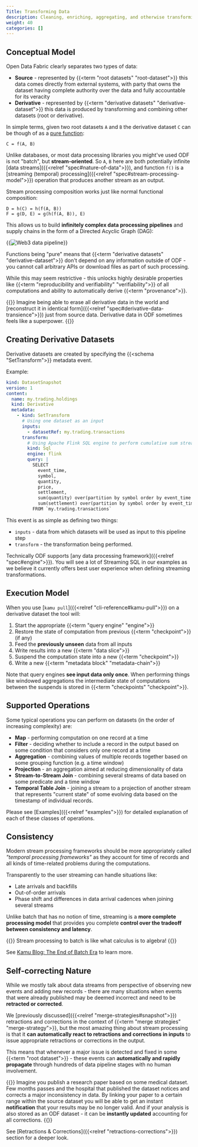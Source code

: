 ```yaml
---
Title: Transforming Data
description: Cleaning, enriching, aggregating, and otherwise transforming data in the system. Properties of derivative datasets and stream processing. 
weight: 40
categories: []
---
```


## Conceptual Model
Open Data Fabric clearly separates two types of data:
- **Source** - represented by {{<term "root datasets" "root-dataset">}} this data comes directly from external systems, with party that owns the dataset having complete authority over the data and fully accountable for its veracity
- **Derivative** - represented by {{<term "derivative datasets" "derivative-dataset">}} this data is produced by transforming and combining other datasets (root or derivative).

In simple terms, given two root datasets `A` and `B` the derivative dataset `C` can be though of as a [pure function](https://en.wikipedia.org/wiki/Pure_function):

```
C = f(A, B)
```

Unlike databases, or most data processing libraries you might've used ODF is not "batch", but **stream-oriented**. So `A`, `B` here are both potentially infinite [data streams]({{<relref "spec#nature-of-data">}}), and function `f()` is a [streaming (temporal) processing]({{<relref "spec#stream-processing-model">}}) operation that produces another stream as an output.

Stream processing composition works just like normal functional composition:

```
D = h(C) = h(f(A, B))
F = g(D, E) = g(h(f(A, B)), E)
```

This allows us to build **infinitely complex data processing pipelines** and supply chains in the form of a Directed Acyclic Graph (DAG):

{{<image filename="/images/cli/examples/reth-vs-snp500/pipeline.png" alt="Web3 data pipeline">}}

Functions being "pure" means that {{<term "derivative datasets" "derivative-dataset">}} don't depend on any information outside of ODF - you cannot call arbitrary APIs or download files as part of such processing. 

While this may seem restrictive - this unlocks highly desirable properties like {{<term "reproducibility and verifiability" "verifiability">}} of all computations and ability to automatically derive {{<term "provenance">}}.

{{<info>}}
Imagine being able to erase all derivative data in the world and [reconstruct it in identical form]({{<relref "spec#derivative-data-transience">}}) just from source data. Derivative data in ODF sometimes feels like a superpower.
{{</info>}}


## Creating Derivative Datasets
Derivative datasets are created by specifying the {{<schema "SetTransform">}} metadata event.

Example:

```yaml
kind: DatasetSnapshot
version: 1
content:
  name: my.trading.holdings
  kind: Derivative
  metadata:
    - kind: SetTransform
      # Using one dataset as an input
      inputs:
        - datasetRef: my.trading.transactions
      transform:
        # Using Apache Flink SQL engine to perform cumulative sum streaming aggregation
        kind: Sql
        engine: flink
        query: |
          SELECT
            event_time,
            symbol,
            quantity,
            price,
            settlement,
            sum(quantity) over(partition by symbol order by event_time rows unbounded preceding) as cum_quantity,
            sum(settlement) over(partition by symbol order by event_time rows unbounded preceding) as cum_balance
          FROM `my.trading.transactions`
```

This event is as simple as defining two things:
- `inputs` - data from which datasets will be used as input to this pipeline step
- `transform` - the transformation being performed.

Technically ODF supports [any data processing framework]({{<relref "spec#engine">}}). You will see a lot of Streaming SQL in our examples as we believe it currently offers best user experience when defining streaming transformations.

## Execution Model
When you use [`kamu pull`]({{<relref "cli-reference#kamu-pull">}}) on a derivative dataset the tool will:
1. Start the appropriate {{<term "query engine" "engine">}}
2. Restore the state of computation from previous {{<term "checkpoint">}} (if any)
3. Feed the **previously unseen** data from all inputs
4. Write results into a new {{<term "data slice">}}
5. Suspend the computation state into a new {{<term "checkpoint">}}
6. Write a new {{<term "metadata block" "metadata-chain">}}

Note that query engines **see input data only once**. When performing things like windowed aggregations the intermediate state of computations between the suspends is stored in {{<term "checkpoints" "checkpoint">}}.

## Supported Operations
Some typical operations you can perform on datasets (in the order of increasing complexity) are:
- **Map** - performing computation on one record at a time
- **Filter** - deciding whether to include a record in the output based on some condition that considers only one record at a time
- **Aggregation** - combining values of multiple records together based on some grouping function (e.g. a time window)
- **Projection** - an aggregation aimed at reducing dimensionality of data
- **Stream-to-Stream Join** - combining several streams of data based on some predicate and a time window
- **Temporal Table Join** - joining a stream to a projection of another stream that represents "current state" of some evolving data based on the timestamp of individual records.

Please see [Examples]({{<relref "examples">}}) for detailed explanation of each of these classes of operations.

## Consistency
Modern stream processing frameworks should be more appropriately called *"temporal processing frameworks"* as they account for time of records and all kinds of time-related problems during the computations.

Transparently to the user streaming can handle situations like:
- Late arrivals and backfills
- Out-of-order arrivals
- Phase shift and differences in data arrival cadences when joining several streams

Unlike batch that has no notion of time, streaming is a **more complete processing model** that provides you complete **control over the tradeoff between consistency and latency**.

{{<info>}}
Stream processing to batch is like what calculus is to algebra!
{{</info>}}

See [Kamu Blog: The End of Batch Era](https://www.kamu.dev/blog/end-of-batch-era/) to learn more.


## Self-correcting Nature
While we mostly talk about data streams from perspective of observing new events and adding new records - there are many situations when events that were already published may be deemed incorrect and need to be **retracted or corrected**.

We [previously discussed]({{<relref "merge-strategies#snapshot">}}) retractions and corrections in the context of {{<term "merge strategies" "merge-strategy">}}, but the most amazing thing about stream processing is that it **can automatically react to retractions and corrections in inputs** to issue appropriate retractions or corrections in the output.

This means that whenever a major issue is detected and fixed in some {{<term "root dataset">}} - these events can **automatically and rapidly propagate** through hundreds of data pipeline stages with no human involvement.

{{<tip>}}
Imagine you publish a research paper based on some medical dataset. Few months passes and the hospital that published the dataset notices and corrects a major inconsistency in data. By linking your paper to a certain range within the source dataset you will be able to get an instant **notification** that your results may be no longer valid. And if your analysis is also stored as an ODF dataset - it can be **instantly updated** accounting for all corrections.
{{</tip>}}

See [Retractions & Corrections]({{<relref "retractions-corrections">}}) section for a deeper look.